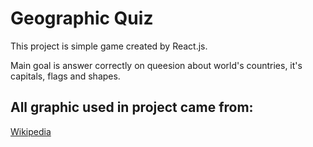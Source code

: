 # Geographic Quiz

This project is simple game created by React.js. 

Main goal is answer correctly on queesion about world's countries, it's capitals, flags and shapes.

## All graphic used in project came from: 
[Wikipedia](https://wikipedia.org) 
